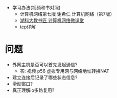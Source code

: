 - 学习办法(视频和书对照)
    - 计算机网络第七版  谢希仁 计算机网络（第7版）
    - [湖科大教书匠 计算机网络微课堂](https://www.bilibili.com/video/av64680542)
    - [tcp详解](https://www.bilibili.com/video/av10610680?p=9)


# 问题
- 外网主机是否可以首先发起通信?
    - 答: 视频 p56 虚拟专用网与网络地址转换NAT
- 建立连接后记录了哪些状态信息?
- 滑动窗口?
- 真正理解io多路复用?
